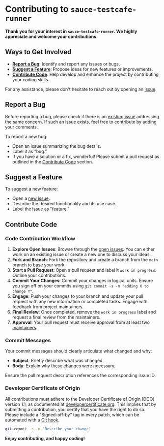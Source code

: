 # Contributing to `sauce-testcafe-runner`

**Thank you for your interest in `sauce-testcafe-runner`. We highly appreciate and welcome your contributions.**

## Ways to Get Involved

- **[Report a Bug](#report-a-bug)**: Identify and report any issues or bugs.
- **[Suggest a Feature](#suggest-a-feature)**: Propose ideas for new features or improvements.
- **[Contribute Code](#contribute-code)**: Help develop and enhance the project by contributing your coding skills.

For any assistance, please don't hesitate to reach out by opening an [issue](/issues).

## Report a Bug

Before reporting a bug, please check if there is an [existing issue](/issues) addressing the same concern. If such an issue exists, feel free to contribute by adding your comments.

To report a new bug:
- Open an issue summarizing the bug details.
- Label it as "bug."
- If you have a solution or a fix, wonderful! Please submit a pull request as outlined in the [Contribute Code](#contribute-code) section.

## Suggest a Feature

To suggest a new feature:
- Open a [new issue](../../issues/new).
- Describe the desired functionality and its use case.
- Label the issue as "feature."

## Contribute Code

### Code Contribution Workflow

1. **Explore Open Issues**: Browse through the [open issues](../../issues). You can either work on an existing issue or create a new one to discuss your ideas.
2. **Fork and Branch**: Fork the repository and create a branch from the `main` branch to base your work.
3. **Start a Pull Request**: Open a pull request and label it `work in progress`. Outline your contributions.
4. **Commit Your Changes**: Commit your changes in logical units. Ensure you sign off on your commits using `git commit -s -m "adding X to change Y"`.
5. **Engage**: Push your changes to your branch and update your pull request with any new information or completed tasks. Engage with feedback from project maintainers.
6. **Final Review**: Once completed, remove the `work in progress` label and request a final review from the maintainers.
7. **Approval**: Your pull request must receive approval from at least two [maintainers](MAINTAINERS).

### Commit Messages

Your commit messages should clearly articulate what changed and why:
- **Subject**: Briefly describe what was changed.
- **Body**: Explain why these changes were necessary.

Ensure the pull request description references the corresponding issue ID.

### Developer Certificate of Origin

All contributions must adhere to the Developer Certificate of Origin (DCO) version 1.1, as documented at [developercertificate.org](http://developercertificate.org/). This implies that by submitting a contribution, you certify that you have the right to do so. Please include a "Signed-off-by" tag in every patch, which can be automated with a [Git hook](https://stackoverflow.com/questions/15015894/git-add-signed-off-by-line-using-format-signoff-not-working).

```bash
git commit -s -m "Describe your change"
```

**Enjoy contributing, and happy coding!**
